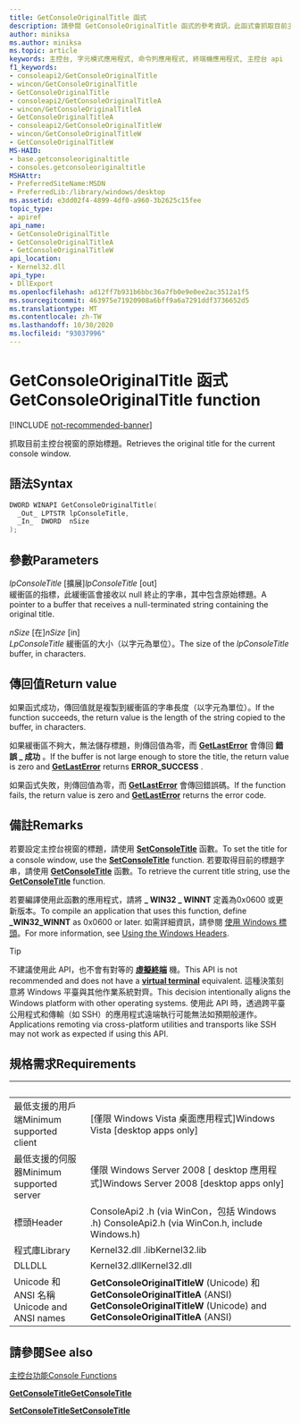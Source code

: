 ```yaml
---
title: GetConsoleOriginalTitle 函式
description: 請參閱 GetConsoleOriginalTitle 函式的參考資訊，此函式會抓取目前主控台視窗的原始標題。
author: miniksa
ms.author: miniksa
ms.topic: article
keywords: 主控台, 字元模式應用程式, 命令列應用程式, 終端機應用程式, 主控台 api
f1_keywords:
- consoleapi2/GetConsoleOriginalTitle
- wincon/GetConsoleOriginalTitle
- GetConsoleOriginalTitle
- consoleapi2/GetConsoleOriginalTitleA
- wincon/GetConsoleOriginalTitleA
- GetConsoleOriginalTitleA
- consoleapi2/GetConsoleOriginalTitleW
- wincon/GetConsoleOriginalTitleW
- GetConsoleOriginalTitleW
MS-HAID:
- base.getconsoleoriginaltitle
- consoles.getconsoleoriginaltitle
MSHAttr:
- PreferredSiteName:MSDN
- PreferredLib:/library/windows/desktop
ms.assetid: e3dd02f4-4899-4df0-a960-3b2625c15fee
topic_type:
- apiref
api_name:
- GetConsoleOriginalTitle
- GetConsoleOriginalTitleA
- GetConsoleOriginalTitleW
api_location:
- Kernel32.dll
api_type:
- DllExport
ms.openlocfilehash: ad12ff7b931b6bbc36a7fb0e9e0ee2ac3512a1f5
ms.sourcegitcommit: 463975e71920908a6bff9a6a7291ddf3736652d5
ms.translationtype: MT
ms.contentlocale: zh-TW
ms.lasthandoff: 10/30/2020
ms.locfileid: "93037996"
---
```

# <a name="getconsoleoriginaltitle-function"></a><span data-ttu-id="2d31e-104">GetConsoleOriginalTitle 函式</span><span class="sxs-lookup"><span data-stu-id="2d31e-104">GetConsoleOriginalTitle function</span></span>

[!INCLUDE [not-recommended-banner](./includes/not-recommended-banner.md)]

<span data-ttu-id="2d31e-105">抓取目前主控台視窗的原始標題。</span><span class="sxs-lookup"><span data-stu-id="2d31e-105">Retrieves the original title for the current console window.</span></span>

## <a name="syntax"></a><span data-ttu-id="2d31e-106">語法</span><span class="sxs-lookup"><span data-stu-id="2d31e-106">Syntax</span></span>

```C
DWORD WINAPI GetConsoleOriginalTitle(
  _Out_ LPTSTR lpConsoleTitle,
  _In_  DWORD  nSize
);
```

## <a name="parameters"></a><span data-ttu-id="2d31e-107">參數</span><span class="sxs-lookup"><span data-stu-id="2d31e-107">Parameters</span></span>

<span data-ttu-id="2d31e-108">*lpConsoleTitle* \[擴展\]</span><span class="sxs-lookup"><span data-stu-id="2d31e-108">*lpConsoleTitle* \[out\]</span></span>  
<span data-ttu-id="2d31e-109">緩衝區的指標，此緩衝區會接收以 null 終止的字串，其中包含原始標題。</span><span class="sxs-lookup"><span data-stu-id="2d31e-109">A pointer to a buffer that receives a null-terminated string containing the original title.</span></span>

<span data-ttu-id="2d31e-110">*nSize* \[在\]</span><span class="sxs-lookup"><span data-stu-id="2d31e-110">*nSize* \[in\]</span></span>  
<span data-ttu-id="2d31e-111">*LpConsoleTitle* 緩衝區的大小（以字元為單位）。</span><span class="sxs-lookup"><span data-stu-id="2d31e-111">The size of the *lpConsoleTitle* buffer, in characters.</span></span>

## <a name="return-value"></a><span data-ttu-id="2d31e-112">傳回值</span><span class="sxs-lookup"><span data-stu-id="2d31e-112">Return value</span></span>

<span data-ttu-id="2d31e-113">如果函式成功，傳回值就是複製到緩衝區的字串長度（以字元為單位）。</span><span class="sxs-lookup"><span data-stu-id="2d31e-113">If the function succeeds, the return value is the length of the string copied to the buffer, in characters.</span></span>

<span data-ttu-id="2d31e-114">如果緩衝區不夠大，無法儲存標題，則傳回值為零，而 [**GetLastError**](https://msdn.microsoft.com/library/windows/desktop/ms679360) 會傳回 **錯誤 \_ 成功** 。</span><span class="sxs-lookup"><span data-stu-id="2d31e-114">If the buffer is not large enough to store the title, the return value is zero and [**GetLastError**](https://msdn.microsoft.com/library/windows/desktop/ms679360) returns **ERROR\_SUCCESS** .</span></span>

<span data-ttu-id="2d31e-115">如果函式失敗，則傳回值為零，而 [**GetLastError**](https://msdn.microsoft.com/library/windows/desktop/ms679360) 會傳回錯誤碼。</span><span class="sxs-lookup"><span data-stu-id="2d31e-115">If the function fails, the return value is zero and [**GetLastError**](https://msdn.microsoft.com/library/windows/desktop/ms679360) returns the error code.</span></span>

## <a name="remarks"></a><span data-ttu-id="2d31e-116">備註</span><span class="sxs-lookup"><span data-stu-id="2d31e-116">Remarks</span></span>

<span data-ttu-id="2d31e-117">若要設定主控台視窗的標題，請使用 [**SetConsoleTitle**](setconsoletitle.md) 函數。</span><span class="sxs-lookup"><span data-stu-id="2d31e-117">To set the title for a console window, use the [**SetConsoleTitle**](setconsoletitle.md) function.</span></span> <span data-ttu-id="2d31e-118">若要取得目前的標題字串，請使用 [**GetConsoleTitle**](getconsoletitle.md) 函數。</span><span class="sxs-lookup"><span data-stu-id="2d31e-118">To retrieve the current title string, use the [**GetConsoleTitle**](getconsoletitle.md) function.</span></span>

<span data-ttu-id="2d31e-119">若要編譯使用此函數的應用程式，請將 **\_ WIN32 \_ WINNT** 定義為0x0600 或更新版本。</span><span class="sxs-lookup"><span data-stu-id="2d31e-119">To compile an application that uses this function, define **\_WIN32\_WINNT** as 0x0600 or later.</span></span> <span data-ttu-id="2d31e-120">如需詳細資訊，請參閱 [使用 Windows 標頭](https://msdn.microsoft.com/library/windows/desktop/aa383745)。</span><span class="sxs-lookup"><span data-stu-id="2d31e-120">For more information, see [Using the Windows Headers](https://msdn.microsoft.com/library/windows/desktop/aa383745).</span></span>

> [!TIP]
> <span data-ttu-id="2d31e-121">不建議使用此 API，也不會有對等的 **[虛擬終端](console-virtual-terminal-sequences.md)** 機。</span><span class="sxs-lookup"><span data-stu-id="2d31e-121">This API is not recommended and does not have a **[virtual terminal](console-virtual-terminal-sequences.md)** equivalent.</span></span> <span data-ttu-id="2d31e-122">這種決策刻意將 Windows 平臺與其他作業系統對齊。</span><span class="sxs-lookup"><span data-stu-id="2d31e-122">This decision intentionally aligns the Windows platform with other operating systems.</span></span> <span data-ttu-id="2d31e-123">使用此 API 時，透過跨平臺公用程式和傳輸（如 SSH）的應用程式遠端執行可能無法如預期般運作。</span><span class="sxs-lookup"><span data-stu-id="2d31e-123">Applications remoting via cross-platform utilities and transports like SSH may not work as expected if using this API.</span></span>

## <a name="requirements"></a><span data-ttu-id="2d31e-124">規格需求</span><span class="sxs-lookup"><span data-stu-id="2d31e-124">Requirements</span></span>

| &nbsp; | &nbsp; |
|-|-|
| <span data-ttu-id="2d31e-125">最低支援的用戶端</span><span class="sxs-lookup"><span data-stu-id="2d31e-125">Minimum supported client</span></span> | <span data-ttu-id="2d31e-126">\[僅限 Windows Vista 桌面應用程式\]</span><span class="sxs-lookup"><span data-stu-id="2d31e-126">Windows Vista \[desktop apps only\]</span></span> |
| <span data-ttu-id="2d31e-127">最低支援的伺服器</span><span class="sxs-lookup"><span data-stu-id="2d31e-127">Minimum supported server</span></span> | <span data-ttu-id="2d31e-128">僅限 Windows Server 2008 \[ desktop 應用程式\]</span><span class="sxs-lookup"><span data-stu-id="2d31e-128">Windows Server 2008 \[desktop apps only\]</span></span> |
| <span data-ttu-id="2d31e-129">標頭</span><span class="sxs-lookup"><span data-stu-id="2d31e-129">Header</span></span> | <span data-ttu-id="2d31e-130">ConsoleApi2 .h (via WinCon，包括 Windows .h) </span><span class="sxs-lookup"><span data-stu-id="2d31e-130">ConsoleApi2.h (via WinCon.h, include Windows.h)</span></span> |
| <span data-ttu-id="2d31e-131">程式庫</span><span class="sxs-lookup"><span data-stu-id="2d31e-131">Library</span></span> | <span data-ttu-id="2d31e-132">Kernel32.dll .lib</span><span class="sxs-lookup"><span data-stu-id="2d31e-132">Kernel32.lib</span></span> |
| <span data-ttu-id="2d31e-133">DLL</span><span class="sxs-lookup"><span data-stu-id="2d31e-133">DLL</span></span> | <span data-ttu-id="2d31e-134">Kernel32.dll</span><span class="sxs-lookup"><span data-stu-id="2d31e-134">Kernel32.dll</span></span> |
| <span data-ttu-id="2d31e-135">Unicode 和 ANSI 名稱</span><span class="sxs-lookup"><span data-stu-id="2d31e-135">Unicode and ANSI names</span></span> | <span data-ttu-id="2d31e-136">**GetConsoleOriginalTitleW** (Unicode) 和 **GetConsoleOriginalTitleA** (ANSI) </span><span class="sxs-lookup"><span data-stu-id="2d31e-136">**GetConsoleOriginalTitleW** (Unicode) and **GetConsoleOriginalTitleA** (ANSI)</span></span> |

## <a name="see-also"></a><span data-ttu-id="2d31e-137">請參閱</span><span class="sxs-lookup"><span data-stu-id="2d31e-137">See also</span></span>

[<span data-ttu-id="2d31e-138">主控台功能</span><span class="sxs-lookup"><span data-stu-id="2d31e-138">Console Functions</span></span>](console-functions.md)

[<span data-ttu-id="2d31e-139">**GetConsoleTitle**</span><span class="sxs-lookup"><span data-stu-id="2d31e-139">**GetConsoleTitle**</span></span>](getconsoletitle.md)

[<span data-ttu-id="2d31e-140">**SetConsoleTitle**</span><span class="sxs-lookup"><span data-stu-id="2d31e-140">**SetConsoleTitle**</span></span>](setconsoletitle.md)

